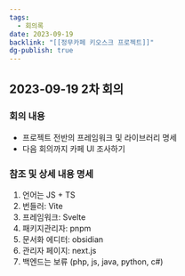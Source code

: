 ```yaml
---
tags:
  - 회의록
date: 2023-09-19
backlink: "[[정무카페 키오스크 프로젝트]]"
dg-publish: true
---
```

## 2023-09-19 2차 회의
### 회의 내용
+ 프로젝트 전반의 프레임워크 및 라이브러리 명세
+ 다음 회의까지 카페 UI 조사하기


### 참조 및 상세 내용 명세
1. 언어는 JS + TS
2. 번들러: Vite
3. 프레임워크: Svelte
4. 패키지관리자: pnpm
5. 문서화 에디터: obsidian
6. 관리자 페이지: next.js
7. 백엔드는 보류 (php, js, java, python, c#)